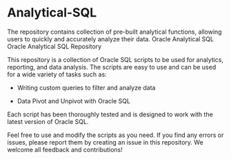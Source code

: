 # Analytical-SQL
The repository contains collection of pre-built analytical functions, allowing users to quickly and accurately analyze their data. Oracle Analytical SQL  
Oracle Analytical SQL Repository


This repository is a collection of Oracle SQL scripts to be used for analytics, reporting, and data analysis.
The scripts are easy to use and can be used for a wide variety of tasks such as:


* Writing custom queries to filter and analyze data


* Data Pivot and Unpivot with Oracle SQL



Each script has been thoroughly tested and is designed to work with the latest version of Oracle SQL. 



Feel free to use and modify the scripts as you need. If you find any errors or issues, please report them by creating an issue in this repository. We welcome all feedback and contributions!
